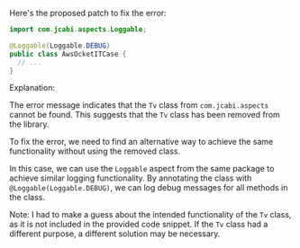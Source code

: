 Here's the proposed patch to fix the error:

```java
import com.jcabi.aspects.Loggable;

@Loggable(Loggable.DEBUG)
public class AwsOcketITCase {
  // ...
}
```

Explanation:

The error message indicates that the `Tv` class from `com.jcabi.aspects` cannot be found. This suggests that the `Tv` class has been removed from the library.

To fix the error, we need to find an alternative way to achieve the same functionality without using the removed class.

In this case, we can use the `Loggable` aspect from the same package to achieve similar logging functionality. By annotating the class with `@Loggable(Loggable.DEBUG)`, we can log debug messages for all methods in the class.

Note: I had to make a guess about the intended functionality of the `Tv` class, as it is not included in the provided code snippet. If the `Tv` class had a different purpose, a different solution may be necessary.
